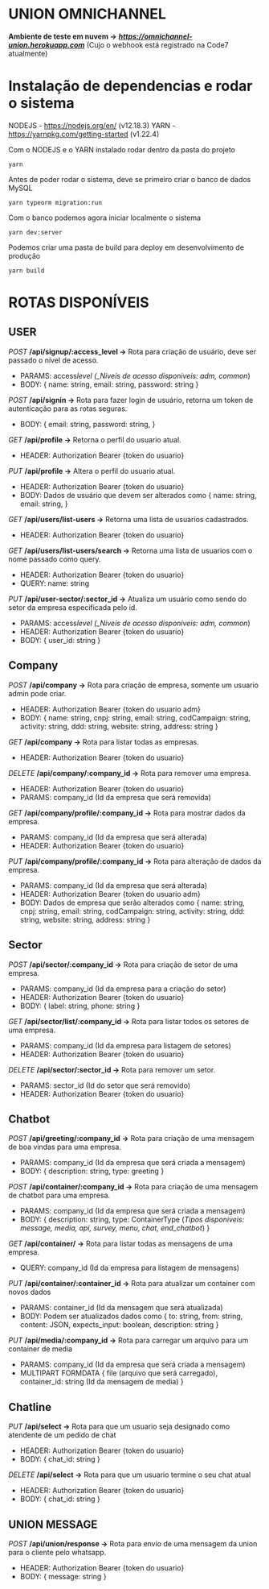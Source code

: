 # UNION OMNICHANNEL

**Ambiente de teste em nuvem ->** **_https://omnichannel-union.herokuapp.com_** (Cujo o webhook está registrado na Code7 atualmente)

# Instalação de dependencias e rodar o sistema

NODEJS - https://nodejs.org/en/ (v12.18.3)
YARN - https://yarnpkg.com/getting-started (v1.22.4)

Com o NODEJS e o YARN instalado rodar dentro da pasta do projeto

`yarn`

Antes de poder rodar o sistema, deve se primeiro criar o banco de dados MySQL

`yarn typeorm migration:run`

Com o banco podemos agora iniciar localmente o sistema

`yarn dev:server`

Podemos criar uma pasta de build para deploy em desenvolvimento de produção

`yarn build`

# ROTAS DISPONÍVEIS

## USER

_POST_ **/api/signup/:access_level ->** Rota para criação de usuário, deve ser passado o nível de acesso.

- PARAMS: access*level (\_Niveis de acesso disponiveis: adm, common*)
- BODY: {
  name: string,
  email: string,
  password: string
  }

_POST_ **/api/signin ->** Rota para fazer login de usuário, retorna um token de autenticação para as rotas seguras.

- BODY: {
  email: string,
  password: string,
  }

_GET_ **/api/profile ->** Retorna o perfil do usuario atual.

- HEADER: Authorization Bearer {token do usuario}

_PUT_ **/api/profile ->** Altera o perfil do usuario atual.

- HEADER: Authorization Bearer {token do usuario}
- BODY: Dados de usuário que devem ser alterados como
  {
  name: string,
  email: string,
  }

_GET_ **/api/users/list-users ->** Retorna uma lista de usuarios cadastrados.

- HEADER: Authorization Bearer {token do usuario}

_GET_ **/api/users/list-users/search ->** Retorna uma lista de usuarios com o nome passado como query.

- HEADER: Authorization Bearer {token do usuario}
- QUERY: name: string

_PUT_ **/api/user-sector/:sector_id ->** Atualiza um usuário como sendo do setor da empresa especificada pelo id.

- PARAMS: access*level (\_Niveis de acesso disponiveis: adm, common*)
- HEADER: Authorization Bearer {token do usuario}
- BODY: {
  user_id: string
  }

## Company

_POST_ **/api/company ->** Rota para criação de empresa, somente um usuario admin pode criar.

- HEADER: Authorization Bearer {token do usuario adm}
- BODY: {
  name: string,
  cnpj: string,
  email: string,
  codCampaign: string,
  activity: string,
  ddd: string,
  website: string,
  address: string
  }

_GET_ **/api/company ->** Rota para listar todas as empresas.

- HEADER: Authorization Bearer {token do usuario}

_DELETE_ **/api/company/:company_id ->** Rota para remover uma empresa.

- HEADER: Authorization Bearer {token do usuario}
- PARAMS: company_id (Id da empresa que será removida)

_GET_ **/api/company/profile/:company_id ->** Rota para mostrar dados da empresa.

- PARAMS: company_id (Id da empresa que será alterada)
- HEADER: Authorization Bearer {token do usuario}

_PUT_ **/api/company/profile/:company_id ->** Rota para alteração de dados da empresa.

- PARAMS: company_id (Id da empresa que será alterada)
- HEADER: Authorization Bearer {token do usuario adm}
- BODY: Dados de empresa que serão alterados como
  {
  name: string,
  cnpj: string,
  email: string,
  codCampaign: string,
  activity: string,
  ddd: string,
  website: string,
  address: string
  }

## Sector

_POST_ **/api/sector/:company_id ->** Rota para criação de setor de uma empresa.

- PARAMS: company_id (Id da empresa para a criação do setor)
- HEADER: Authorization Bearer {token do usuario}
- BODY: {
  label: string,
  phone: string
  }

_GET_ **/api/sector/list/:company_id ->** Rota para listar todos os setores de uma empresa.

- PARAMS: company_id (Id da empresa para listagem de setores)
- HEADER: Authorization Bearer {token do usuario}

_DELETE_ **/api/sector/:sector_id ->** Rota para remover um setor.

- PARAMS: sector_id (Id do setor que será removido)
- HEADER: Authorization Bearer {token do usuario}

## Chatbot

_POST_ **/api/greeting/:company_id ->** Rota para criação de uma mensagem de boa vindas para uma empresa.

- PARAMS: company_id (Id da empresa que será criada a mensagem)
- BODY: {
  description: string,
  type: greeting
  }

_POST_ **/api/container/:company_id ->** Rota para criação de uma mensagem de chatbot para uma empresa.

- PARAMS: company_id (Id da empresa que será criada a mensagem)
- BODY: {
  description: string,
  type: ContainerType (_Tipos disponiveis: message, media, api, survey, menu, chat, end_chatbot_)
  }

_GET_ **/api/container/ ->** Rota para listar todas as mensagens de uma empresa.

- QUERY: company_id (Id da empresa para listagem de mensagens)

_PUT_ **/api/container/:container_id ->** Rota para atualizar um container com novos dados

- PARAMS: container_id (Id da mensagem que será atualizada)
- BODY: Podem ser atualizados dados como
  {
  to: string, from: string, content: JSON, expects_input: boolean, description: string
  }

_PUT_ **/api/media/:company_id ->** Rota para carregar um arquivo para um container de media

- PARAMS: company_id (Id da empresa que será criada a mensagem)
- MULTIPART FORMDATA {
  file (arquivo que será carregado),
  container_id: string (Id da mensagem de media)
  }

## Chatline

_PUT_ **/api/select ->** Rota para que um usuario seja designado como atendente de um pedido de chat

- HEADER: Authorization Bearer {token do usuario}
- BODY: {
  chat_id: string
  }

_DELETE_ **/api/select ->** Rota para que um usuario termine o seu chat atual

- HEADER: Authorization Bearer {token do usuario}
- BODY: {
  chat_id: string
  }

## UNION MESSAGE

_POST_ **/api/union/response ->** Rota para envio de uma mensagem da union para o cliente pelo whatsapp.

- HEADER: Authorization Bearer {token do usuario}
- BODY: {
  message: string
  }

